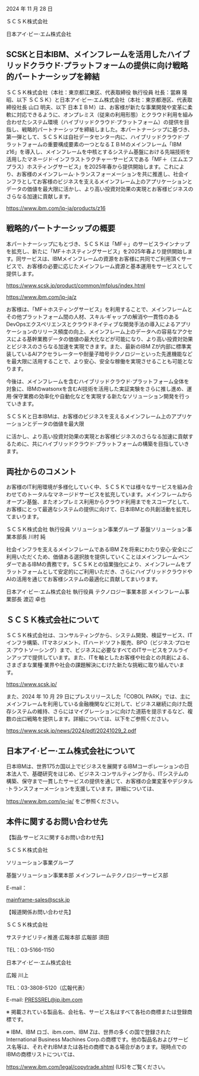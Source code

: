 2024 年 11 月 28 日

ＳＣＳＫ株式会社

日本アイ·ビー·エム株式会社

## SCSKと日本IBM、メインフレームを活用したハイブリッドクラウド·プラットフォームの提供に向け戦略的パートナーシップを締結

ＳＣＳＫ株式会社（本社：東京都江東区、代表取締役 執行役員 社長：當麻 隆昭、以下 ＳＣＳＫ）と日本アイ·ビー·エム株式会社（本社：東京都港区、代表取締役社長 山口 明夫、以下 日本ＩＢＭ）は、お客様が新たな事業開発や変革に柔軟に対応できるように、オンプレミス（従来の利用形態）とクラウド利用を組み合わせたシステム環境（ハイブリッドクラウド·プラットフォーム）の提供を目指し、戦略的パートナーシップを締結しました。本パートナーシップに基づき、第一弾として、ＳＣＳＫは自社データセンター内に、ハイブリッドクラウド·プラットフォームの重要構成要素の一つとなるＩＢＭのメインフレーム「IBM z16」を導入し、メインフレームを中核とするシステム基盤における先端技術を活用したマネージド·インフラストラクチャー·サービスである「MF＋（エムエフプラス）ホスティングサービス」を2025年春から提供開始します。これにより、お客様のメインフレーム·トランスフォーメーションを共に推進し、社会インフラとしてお客様のビジネスを支えるメインフレーム上のアプリケーションとデータの価値を最大限に活かし、より高い投資対効果の実現とお客様ビジネスのさらなる加速に貢献します。

https://www.ibm.com/jp-ja/products/z16

## 戦略的パートナーシップの概要

本パートナーシップにもとづき、ＳＣＳＫは「MF＋」のサービスラインナップを拡充し、新たに「MF＋ホスティングサービス」を2025年春より提供開始します。同サービスは、IBMメインフレームの資源をお客様に共同でご利用頂くサービスで、お客様の必要に応じたメインフレーム資源と基本運用をサービスとして提供します。

https://www.scsk.jp/product/common/mfplus/index.html

https://www.ibm.com/jp-ja/z

お客様は、「MF＋ホスティングサービス」を利用することで、メインフレームとその他プラットフォーム間の人材、スキル·ギャップの解消や一貫性のあるDevOpsエクスペリエンスとクラウドネイティブな開発手法の導入によるアプリケーションのリリース頻度の向上、メインフレーム上のデータへの容易なアクセスによる基幹業務データの価値の最大化などが可能になり、より高い投資対効果とビジネスのさらなる加速を実現できます。また、最新のIBM Zが内部に標準実装しているAIアクセラレーターや耐量子暗号テクノロジーといった先進機能などを最大限に活用することで、より安心、安全な稼働を実現させることも可能となります。

今後は、メインフレームを含むハイブリッドクラウド·プラットフォーム全体を対象に、IBMのwatsonxを含むAI技術を活用した実証実験をさらに推し進め、運用·保守業務の効率化や自動化などを実現する新たなソリューション開発を行っていきます。

ＳＣＳＫと日本IBMは、お客様のビジネスを支えるメインフレーム上のアプリケーションとデータの価値を最大限

に活かし、より高い投資対効果の実現とお客様ビジネスのさらなる加速に貢献するために、共にハイブリッドクラウド·プラットフォームの構築を目指していきます。

## 両社からのコメント

お客様のIT利用環境が多様化していく中、ＳＣＳＫでは様々なサービスを組み合わせてのトータルなマネージドサービスを拡充しています。メインフレームからオープン基盤、またオンプレミス利用からクラウド利用までをスコープとして、お客様にとって最適なシステムの提供に向けて、日本IBMとの共創活動を拡充してまいります。

ＳＣＳＫ株式会社 執行役員 ソリューション事業グループ 基盤ソリューション事業本部長 川村 純

社会インフラを支えるメインフレームであるIBM Zを将来にわたり安心·安全にご利用いただくため、価値ある選択肢を提供していくことはメインフレーム·ベンダーであるIBMの責務です。ＳＣＳＫとの協業強化により、メインフレームをプラットフォームとして安定的にご利用いただき、さらにハイブリッドクラウドやAIの活用を通じてお客様システムの最適化に貢献してまいります。

日本アイ·ビー·エム株式会社 執行役員 テクノロジー事業本部 メインフレーム事業部長 渡辺 卓也

## ＳＣＳＫ株式会社について

ＳＣＳＫ株式会社は、コンサルティングから、システム開発、検証サービス、ITインフラ構築、ITマネジメント、ITハード·ソフト販売、BPO（ビジネス·プロセス·アウトソーシング）まで、ビジネスに必要なすべてのITサービスをフルラインアップで提供しています。また、ITを軸としたお客様や社会との共創による、さまざまな業種·業界や社会の課題解決にむけた新たな挑戦に取り組んでいます。

https://www.scsk.jp/

また、2024 年 10 月 29 日にプレスリリースした「COBOL PARK」では、主にメインフレームを利用している金融機関などに対して、ビジネス継続に向けた既存システムの維持、さらにはマイグレーションに向けた道筋を提示するなど、複数の出口戦略を提供します。詳細については、以下をご参照ください。

https://www.scsk.jp/news/2024/pdf/20241029_2.pdf

## 日本アイ·ビー·エム株式会社について

日本IBMは、世界175カ国以上でビジネスを展開するIBMコーポレーションの日本法人で、基礎研究をはじめ、ビジネス·コンサルティングから、ITシステムの構築、保守まで一貫したサービスの提供を通じて、お客様の企業変革やデジタル·トランスフォーメーションを支援しています。詳細については、

https://www.ibm.com/jp-ja/ をご参照ください。

## 本件に関するお問い合わせ先

【製品·サービスに関するお問い合わせ先】

ＳＣＳＫ株式会社

ソリューション事業グループ

基盤ソリューション事業本部 メインフレームテクノロジーサービス部

E-mail：

mainframe-sales@scsk.jp

【報道関係お問い合わせ先】

ＳＣＳＫ株式会社

サステナビリティ推進·広報本部 広報部 須田

TEL：03-5166-1150

日本アイ·ビー·エム株式会社

広報 川上

TEL：03-3808-5120（広報代表）

E-mail: PRESSREL@jp.ibm.com

※ 掲載されている製品名、会社名、サービス名はすべて各社の商標または登録商標です。

※ IBM、IBM ロゴ、ibm.com、IBM Zは、世界の多くの国で登録されたInternational Business Machines Corp.の商標です。他の製品名およびサービス名等は、それぞれIBMまたは各社の商標である場合があります。現時点でのIBMの商標リストについては、

https://www.ibm.com/legal/copytrade.shtml (US)をご覧ください。